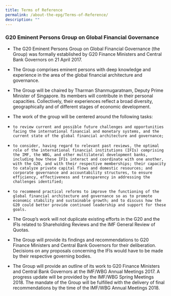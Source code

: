 ```yaml
---
title: Terms of Reference
permalink: /about-the-epg/Terms-of-Reference/
description: ""
---
```

### G20 Eminent Persons Group on Global Financial Governance

* The G20 Eminent Persons Group on Global Financial Governance (the Group) was formally established by G20 Finance Ministers and Central Bank Governors on 21 April 2017.

* The Group comprises eminent persons with deep knowledge and experience in the area of the global financial architecture and governance.

* The Group will be chaired by Tharman Shanmugaratnam, Deputy Prime Minister of Singapore. Its members will contribute in their personal capacities. Collectively, their experiences reflect a broad diversity, geographically and of different stages of economic development.

* The work of the group will be centered around the following tasks:
 
*     to review current and possible future challenges and opportunities facing the international financial and monetary systems, and the current state of the global financial architecture and governance;

*     to consider, having regard to relevant past reviews, the optimal role of the international financial institutions (IFIs) comprising the IMF, the WBG, and other multilateral development banks, including how these IFIs interact and coordinate with one another, with the G20, and with their respective memberships; their capacity to catalyze private capital flows and domestic resources; and corporate governance and accountability structures, to ensure efficiency, effectiveness and transparency in addressing the challenges identified;
  
*     to recommend practical reforms to improve the functioning of the global financial architecture and governance so as to promote economic stability and sustainable growth; and to discuss how the G20 could better provide continued leadership and support for these goals.

* The Group’s work will not duplicate existing efforts in the G20 and the IFIs related to Shareholding Reviews and the IMF General Review of Quotas.

* The Group will provide its findings and recommendations to G20 Finance Ministers and Central Bank Governors for their deliberation. Decisions on any proposals concerning the IFIs would have to be made by their respective governing bodies.

* The Group will provide an outline of its work to G20 Finance Ministers and Central Bank Governors at the IMF/WBG Annual Meetings 2017. A progress update will be provided by the IMF/WBG Spring Meetings 2018. The mandate of the Group will be fulfilled with the delivery of final recommendations by the time of the IMF/WBG Annual Meetings 2018.